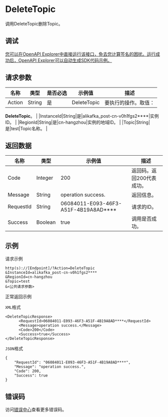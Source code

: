 # DeleteTopic

调用DeleteTopic删除Topic。

## 调试

[您可以在OpenAPI Explorer中直接运行该接口，免去您计算签名的困扰。运行成功后，OpenAPI Explorer可以自动生成SDK代码示例。](https://api.aliyun.com/#product=alikafka&api=DeleteTopic&type=RPC&version=2019-09-16)

## 请求参数

|名称|类型|是否必选|示例值|描述|
|--|--|----|---|--|
|Action|String|是|DeleteTopic|要执行的操作。取值：

 **DeleteTopic**。 |
|InstanceId|String|是|alikafka\_post-cn-v0h1fgs2\*\*\*\*|实例ID。 |
|RegionId|String|是|cn-hangzhou|实例的地域ID。 |
|Topic|String|是|test|Topic名称。 |

## 返回数据

|名称|类型|示例值|描述|
|--|--|---|--|
|Code|Integer|200|返回码。返回200代表成功。 |
|Message|String|operation success.|返回信息。 |
|RequestId|String|06084011-E093-46F3-A51F-4B19A8AD\*\*\*\*|请求的ID。 |
|Success|Boolean|true|调用是否成功。 |

## 示例

请求示例

```
http(s)://[Endpoint]/?Action=DeleteTopic
&InstanceId=alikafka_post-cn-v0h1fgs2****
&RegionId=cn-hangzhou
&Topic=test
&<公共请求参数>
```

正常返回示例

`XML`格式

```
<DeleteTopicResponse>
      <RequestId>06084011-E093-46F3-A51F-4B19A8AD****</RequestId>
      <Message>operation success.</Message>
      <Code>200</Code>
      <Success>true</Success>
</DeleteTopicResponse>
```

`JSON`格式

```
{
    "RequestId": "06084011-E093-46F3-A51F-4B19A8AD****",
    "Message": "operation success.",
    "Code": 200,
    "Success": true
}
```

## 错误码

访问[错误中心](https://error-center.alibabacloud.com/status/product/alikafka)查看更多错误码。

